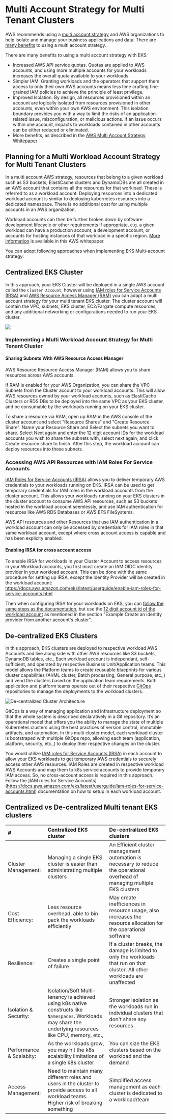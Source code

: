 # Multi Account Strategy for Multi Tenant Clusters

AWS recommends using a [multi account strategy](https://docs.aws.amazon.com/whitepapers/latest/organizing-your-aws-environment/organizing-your-aws-environment.html) and AWS organizations to help isolate and manage your business applications and data. There are [many benefits](https://docs.aws.amazon.com/whitepapers/latest/organizing-your-aws-environment/benefits-of-using-multiple-aws-accounts.html) to using a multi account strategy.

There are many benefits to using a multi account strategy with EKS:

+ Increased AWS API service quotas. Quotas are applied to AWS accounts, and using more multiple accounts for your workloads increases the overall quota available to your workloads.
+ Simpler IAM. Granting workloads and the operators that support them access to only their own AWS accounts means less time crafting fine-grained IAM policies to achieve the principle of least privilege.
+ Improved Isolation. By design, all resources provisioned within an account are logically isolated from resources provisioned in other accounts, even within your own AWS environment. This isolation boundary provides you with a way to limit the risks of an application-related issue, misconfiguration, or malicious actions. If an issue occurs within one account, impacts to workloads contained in other accounts can be either reduced or eliminated. 
+ More benefits, as described in the [AWS Multi Account Strategy Whitepaper](https://docs.aws.amazon.com/whitepapers/latest/organizing-your-aws-environment/benefits-of-using-multiple-aws-accounts.html#group-workloads-based-on-business-purpose-and-ownership)

## Planning for a Multi Workload Account Strategy for Multi Tenant Clusters

In a multi account AWS strategy, resources that belong to a given workload such as S3 buckets, ElastiCache clusters and DynamoDBs are all created in an AWS account that contains all the resources for that workload. These is referred to as a workload account. Deploying resources into a dedicated workload account is similar to deploying kubernetes resources into a dedicated namespace. There is no additional cost for using multiple accounts in an AWS organization.

Workload accounts can then be further broken down by software development lifecycle or other requirements if appropriate, e.g. a given workload can have a production account, a development account, or accounts for hosting instances of that workload in a specific region. [More information](https://docs.aws.amazon.com/whitepapers/latest/organizing-your-aws-environment/organizing-workload-oriented-ous.html) is available in this AWS whitepaper.

You can adopt following approaches when implementing EKS Multi-account strategy:

## Centralized EKS Cluster

In this approach, your EKS Cluster will be deployed in a single AWS account called the `Cluster Account`, however using [IAM roles for Service Accounts (IRSA)](https://docs.aws.amazon.com/eks/latest/userguide/iam-roles-for-service-accounts.html) and [AWS Resource Access Manager (RAM)](https://aws.amazon.com/ram/) you can adapt a multi account strategy for your multi tenant EKS cluster. The cluster account will contain the VPC, subnets, EKS cluster, EC2/Fargate compute resources, and any additional networking or configurations needed to run your EKS cluster.

![](./images/multi-account-eks.jpg)

 
### Implementing a Multi Workload Account Strategy for Multi Tenant Cluster

#### Sharing Subnets With AWS Resource Access Manager 

AWS Resource Resource Access Manager (RAM) allows you to share resources across AWS accounts. 

If RAM is enabled for your AWS Organization, you can share the VPC Subnets from the Cluster account to your workload accounts. This will allow AWS resources owned by your workload accounts, such as ElastiCache Clusters or RDS DBs to be deployed into the same VPC as your EKS cluster, and be consumable by the workloads running on your EKS cluster.

To share a resource via RAM, open up RAM in the AWS console of the cluster account and select "Resource Shares" and "Create Resource Share". Name your Resource Share and Select the subnets you want to share. Select Next again and enter the 12 digit account IDs for the workload accounts you wish to share the subnets with, select next again, and click Create resource share to finish. After this step, the workload account can deploy resources into those subnets.

### Accessing AWS API Resources with IAM Roles For Service Accounts
 
[IAM Roles for Service Accounts (IRSA)](https://docs.aws.amazon.com/eks/latest/userguide/iam-roles-for-service-accounts.html) allows you to deliver temporary AWS credentials to your workloads running on EKS. IRSA can be used to get temporary credentials for IAM roles in the workload accounts from the cluster account. This allows your workloads running on your EKS clusters in the cluster account to consume AWS API resources, such as S3 buckets hosted in the workload account seemlessly, and use IAM authentication for resources like AWS RDS Databases or AWS EFS FileSystems. 

AWS API resources and other Resources that use IAM authentication in a workload account can only be accessed by credentials for IAM roles in that same workload account, except where cross account access is capable and has been explicity enabled.

#### Enabling IRSA for cross account access

To enable IRSA for workloads in your Cluster Account to access resources in your Workload accounts, you first must create an IAM OIDC identity provider in your workload account. This can be done with the same procedure for setting up IRSA, except the Identity Provider will be created in the workload account: https://docs.aws.amazon.com/eks/latest/userguide/enable-iam-roles-for-service-accounts.html

Then when configuring IRSA for your workloads on EKS, you can [follow the same steps as the documentation](https://docs.aws.amazon.com/eks/latest/userguide/associate-service-account-role.html), but use the [12 digit account id of the workload account](https://docs.aws.amazon.com/eks/latest/userguide/cross-account-access.html) as mentioned in the section "Example Create an identity provider from another account's cluster".

## De-centralized EKS Clusters

In this approach, EKS clusters are deployed to respective workload AWS Accounts and live along side with other AWS resources like S3 buckets, DynamoDB tables, etc., Each workload account is independant, self-sufficient, and operated by respective Business Unit/Application teams. This model allows the Platform teams to create reusuable blueprints for various cluster capabilities (AI/ML cluster, Batch processing, General purpose, etc.,) and vend the clusters based on the application team requirements. Both application and platform teams operate out of their respective [GitOps](https://www.weave.works/technologies/gitops/) repositories to manage the deployments to the workload clusters.

![De-centralized Cluster Architecture](./images/multi-account-eks-decentralized.png)

GitOps is a way of managing application and infrastructure deployment so that the whole system is described declaratively in a Git repository. It’s an operational model that offers you the ability to manage the state of multiple Kubernetes clusters using the best practices of version control, immutable artifacts, and automation. In this multi cluster model, each workload cluster is bootstraped with multiple GitOps repo, allowing each team (application, platform, security, etc.,) to deploy their respective changes on the cluster. 

You would utilize [IAM roles for Service Accounts (IRSA)](https://docs.aws.amazon.com/eks/latest/userguide/iam-roles-for-service-accounts.html) in each account to allow your EKS workloads to get temporary AWS credentials to securely access other AWS resources. IAM Roles are created in respective workload AWS Accounts and map them to k8s service accounts to provide temporary IAM access. So, no cross-account access is required in this approach. Follow the ]IAM roles for Service Accounts](https://docs.aws.amazon.com/eks/latest/userguide/iam-roles-for-service-accounts.html) documentation on how to setup in each workload account.


## Centralized vs De-centralized Multi tenant EKS clusters


|# |Centralized EKS cluster | De-centralized EKS clusters |
|:--|:--|:--|
|Cluster Management:  |Managing a single EKS cluster is easier than administrating multiple clusters | An Efficient cluster management automation is necessary to reduce the operational overhead of managing multiple EKS clusters|
|Cost Efficiency: | Less resource overhead, able to bin pack the workloads efficiently|May create inefficiences in resource usage, also increases the resource allocation for the operational software |
|Resilience: | Creates a single point of failure | If a cluster breaks, the damage is limited to only the workloads that run on that cluster. All other workloads are unaffected |
|Isolation & Security:|Isolation/Soft Multi-tenancy is achieved using k8s native constructs like `Namespaces`. Workloads may share the underlying resources like CPU, memory, etc.,|Stronger isolation as the workloads run in individual clusters that don't share any resources|
|Performance & Scalabity:|As the workloads grow, you may hit the k8s scalability limitations of a single k8s cluster|You can size the EKS clusters based on the workload and the demand|
|Access Management: |Need to maintain many different roles and users in the cluster to provide access to all workload teams. Higher risk of breaking something| Simplified access management as each cluster is dedicated to a workload/team|